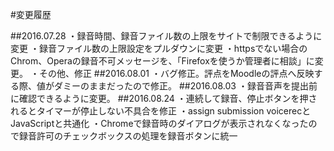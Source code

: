#変更履歴

##2016.07.28
・録音時間、録音ファイル数の上限をサイトで制限できるように変更
・録音ファイル数の上限設定をプルダウンに変更
・httpsでない場合のChrom、Operaの録音不可メッセージを、「Firefoxを使うか管理者に相談」に変更。
・その他、修正 
##2016.08.01
・バグ修正。評点をMoodleの評点へ反映する際、値がダミーのままだったので修正。
##2016.08.03
・録音音声を提出前に確認できるように変更。
##2016.08.24
・連続して録音、停止ボタンを押されるとタイマーが停止しない不具合を修正
・assign submission voicerecとJavaScriptと共通化
・Chromeで録音時のダイアログが表示されなくなったので録音許可のチェックボックスの処理を録音ボタンに統一
